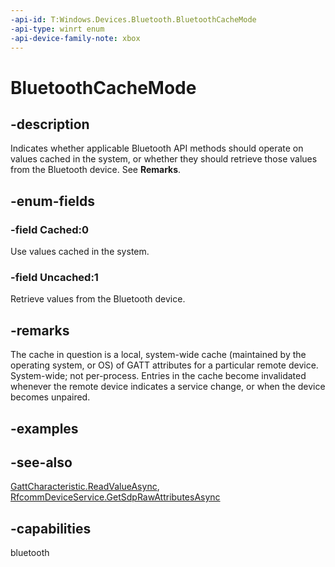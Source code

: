 ```yaml
---
-api-id: T:Windows.Devices.Bluetooth.BluetoothCacheMode
-api-type: winrt enum
-api-device-family-note: xbox
---
```


<!-- Enumeration syntax
public enum Windows.Devices.Bluetooth.BluetoothCacheMode : int
-->

# BluetoothCacheMode

## -description
Indicates whether applicable Bluetooth API methods should operate on values cached in the system, or whether they should retrieve those values from the Bluetooth device. See **Remarks**.

## -enum-fields

### -field Cached:0
Use values cached in the system.

### -field Uncached:1
Retrieve values from the Bluetooth device.

## -remarks
The cache in question is a local, system-wide cache (maintained by the operating system, or OS) of GATT attributes for a particular remote device. System-wide; not per-process. Entries in the cache become invalidated whenever the remote device indicates a service change, or when the device becomes unpaired.

## -examples

## -see-also
[GattCharacteristic.ReadValueAsync](/uwp/api/windows.devices.bluetooth.genericattributeprofile.gattcharacteristic.readvalueasync), [RfcommDeviceService.GetSdpRawAttributesAsync](/uwp/api/windows.devices.bluetooth.rfcomm.rfcommdeviceservice.getsdprawattributesasync)

## -capabilities
bluetooth